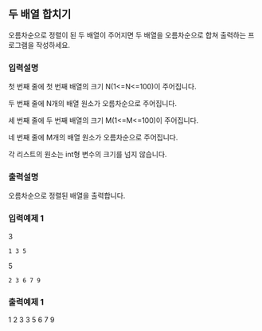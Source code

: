 ## 두 배열 합치기

오름차순으로 정렬이 된 두 배열이 주어지면 두 배열을 오름차순으로 합쳐 출력하는 프로그램을 작성하세요.

### 입력설명

첫 번째 줄에 첫 번째 배열의 크기 N(1<=N<=100)이 주어집니다.

두 번째 줄에 N개의 배열 원소가 오름차순으로 주어집니다.

세 번째 줄에 두 번째 배열의 크기 M(1<=M<=100)이 주어집니다.

네 번째 줄에 M개의 배열 원소가 오름차순으로 주어집니다.

각 리스트의 원소는 int형 변수의 크기를 넘지 않습니다.

### 출력설명

오름차순으로 정렬된 배열을 출력합니다.

### 입력예제 1

3

```
1 3 5
```

5

```
2 3 6 7 9
```

### 출력예제 1

1 2 3 3 5 6 7 9
